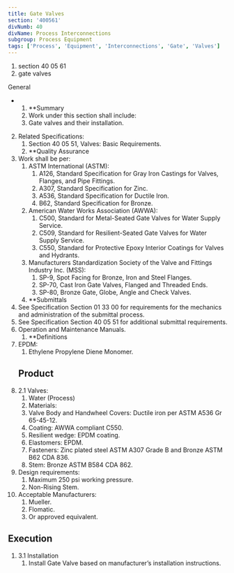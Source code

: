 ```yaml
---
title: Gate Valves
section: '400561'
divNumb: 40
divName: Process Interconnections
subgroup: Process Equipment
tags: ['Process', 'Equipment', 'Interconnections', 'Gate', 'Valves']
---
```


   1. section 40 05 61
   1. gate valves

General

* 
	1. **Summary
   1. Work under this section shall include:
	1. Gate valves and their installation.
2. Related Specifications:
	1. Section 40 05 51, Valves: Basic Requirements.
	2. **Quality Assurance
3. Work shall be per:
	1. ASTM International (ASTM):
		1. A126, Standard Specification for Gray Iron Castings for Valves, Flanges, and Pipe Fittings.
		2. A307, Standard Specification for Zinc.
		3. A536, Standard Specification for Ductile Iron.
		4. B62, Standard Specification for Bronze.
	2. American Water Works Association (AWWA):
		1. C500, Standard for Metal-Seated Gate Valves for Water Supply Service.
		2. C509, Standard for Resilient-Seated Gate Valves for Water Supply Service.
		3. C550, Standard for Protective Epoxy Interior Coatings for Valves and Hydrants.
	3. Manufacturers Standardization Society of the Valve and Fittings Industry Inc. (MSS):
		1. SP-9, Spot Facing for Bronze, Iron and Steel Flanges.
		2. SP-70, Cast Iron Gate Valves, Flanged and Threaded Ends.
		3. SP-80, Bronze Gate, Globe, Angle and Check Valves.
	4. **Submittals
4. See Specification Section 01 33 00 for requirements for the mechanics and administration of the submittal process.
5. See Specification Section 40 05 51 for additional submittal requirements.
6. Operation and Maintenance Manuals. 
	1. **Definitions
7. EPDM:
      1. Ethylene Propylene Diene Monomer. 
   ## Product
1. 2.1 Valves:
      1. Water (Process)
   1. Materials:
	1. Valve Body and Handwheel Covers: Ductile iron per ASTM A536 Gr 65-45-12.
	2. Coating: AWWA compliant C550.
	3. Resilient wedge: EPDM coating.
	4. Elastomers: EPDM.
	5. Fasteners: Zinc plated steel ASTM A307 Grade B and Bronze ASTM B62 CDA 836. 
	6. Stem: Bronze ASTM B584 CDA 862.
2. Design requirements:
	1. Maximum 250 psi working pressure.
	2. Non-Rising Stem.
3. Acceptable Manufacturers:
	1. Mueller.
	2. Flomatic.
	3. Or approved equivalent.


## Execution

1. 3.1 Installation
   1. Install Gate Valve based on manufacturer’s installation instructions. 

